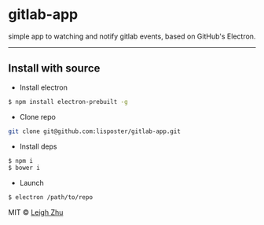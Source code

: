 # gitlab-app

simple app to watching and notify gitlab events, based on GitHub's Electron.

------

## Install with source

* Install electron

```bash
$ npm install electron-prebuilt -g
```

* Clone repo

```sh
git clone git@github.com:lisposter/gitlab-app.git
```

* Install deps

```sh
$ npm i
$ bower i
```

* Launch

```sh
$ electron /path/to/repo
```


MIT © [Leigh Zhu](#)
